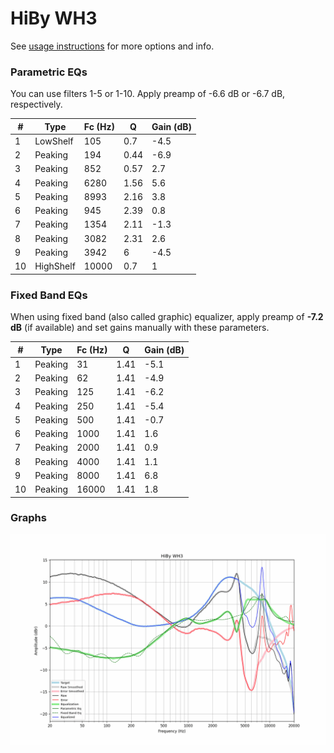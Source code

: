 # HiBy WH3
See [usage instructions](https://github.com/jaakkopasanen/AutoEq#usage) for more options and info.

### Parametric EQs
You can use filters 1-5 or 1-10. Apply preamp of -6.6 dB or -6.7 dB, respectively.

|   # | Type      |   Fc (Hz) |    Q |   Gain (dB) |
|-----|-----------|-----------|------|-------------|
|   1 | LowShelf  |       105 | 0.7  |        -4.5 |
|   2 | Peaking   |       194 | 0.44 |        -6.9 |
|   3 | Peaking   |       852 | 0.57 |         2.7 |
|   4 | Peaking   |      6280 | 1.56 |         5.6 |
|   5 | Peaking   |      8993 | 2.16 |         3.8 |
|   6 | Peaking   |       945 | 2.39 |         0.8 |
|   7 | Peaking   |      1354 | 2.11 |        -1.3 |
|   8 | Peaking   |      3082 | 2.31 |         2.6 |
|   9 | Peaking   |      3942 | 6    |        -4.5 |
|  10 | HighShelf |     10000 | 0.7  |         1   |

### Fixed Band EQs
When using fixed band (also called graphic) equalizer, apply preamp of **-7.2 dB** (if available) and set gains manually with these parameters.

|   # | Type    |   Fc (Hz) |    Q |   Gain (dB) |
|-----|---------|-----------|------|-------------|
|   1 | Peaking |        31 | 1.41 |        -5.1 |
|   2 | Peaking |        62 | 1.41 |        -4.9 |
|   3 | Peaking |       125 | 1.41 |        -6.2 |
|   4 | Peaking |       250 | 1.41 |        -5.4 |
|   5 | Peaking |       500 | 1.41 |        -0.7 |
|   6 | Peaking |      1000 | 1.41 |         1.6 |
|   7 | Peaking |      2000 | 1.41 |         0.9 |
|   8 | Peaking |      4000 | 1.41 |         1.1 |
|   9 | Peaking |      8000 | 1.41 |         6.8 |
|  10 | Peaking |     16000 | 1.41 |         1.8 |

### Graphs
![](./HiBy%20WH3.png)
